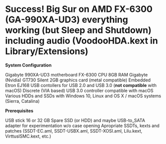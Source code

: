 # Success! Big Sur on AMD FX-6300 (GA-990XA-UD3) everything working (but Sleep and Shutdown) including audio (VoodooHDA.kext in Library/Extensions)

**System Configuration**

Gigabyte 990XA-UD3 motherboard
FX-6300 CPU
8GB RAM
Gigabyte (Nvidia) GT730 Silent 2GB graphics card (metal compatible)
Embedded Etron EJ168 USB contollers for USB 2.0 and USB 3.0 (**not compatible** with macOS)
Discrete (VIA based) USB 3.0 controller compatible with macOS
Various HDDs and SSDs with Windows 10, Linux and OS X / macOS systems (Sierra, Catalina)

**Prerequisites**

USB stick 16 or 32 GB
Spare SSD (or HDD) and maybe USB-to_SATA adapter for experimentation w/o case opening
Apropriate SSDTs, kexts and patches (SSDT-EC.aml, SSDT-USBX.aml, SSDT-XOSI.aml, Lilu.kext, VirttuslSMC.kext, etc.)
